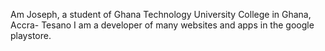 Am Joseph, a student of Ghana Technology University College in Ghana, Accra- Tesano
I am a developer of many websites and apps in the google playstore.

